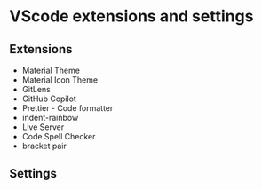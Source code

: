 # VScode extensions and settings

## Extensions
- Material Theme
- Material Icon Theme
- GitLens
- GitHub Copilot
- Prettier - Code formatter
- indent-rainbow
- Live Server
- Code Spell Checker
- bracket pair
## Settings

